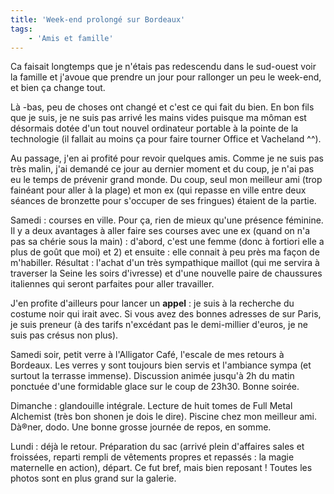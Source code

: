 ```yaml
---
title: 'Week-end prolongé sur Bordeaux'
tags:
    - 'Amis et famille'
---
```


Ca faisait longtemps que je n'étais pas redescendu dans le sud-ouest voir la famille et j'avoue que prendre un jour pour rallonger un peu le week-end, et bien ça change tout.

Là -bas, peu de choses ont changé et c'est ce qui fait du bien. En bon fils que je suis, je ne suis pas arrivé les mains vides puisque ma môman est désormais dotée d'un tout nouvel ordinateur portable à la pointe de la technologie (il fallait au moins ça pour faire tourner Office et Vacheland ^^).

Au passage, j'en ai profité pour revoir quelques amis. Comme je ne suis pas très malin, j'ai demandé ce jour au dernier moment et du coup, je n'ai pas eu le temps de prévenir grand monde. Du coup, seul mon meilleur ami (trop fainéant pour aller à la plage) et mon ex (qui repasse en ville entre deux séances de bronzette pour s'occuper de ses fringues) étaient de la partie.

Samedi : courses en ville. Pour ça, rien de mieux qu'une présence féminine. Il y a deux avantages à aller faire ses courses avec une ex (quand on n'a pas sa chérie sous la main) : d'abord, c'est une femme (donc à fortiori elle a plus de goût que moi) et 2) et ensuite : elle connait à peu près ma façon de m'habiller. Résultat : l'achat d'un très sympathique maillot (qui me servira à traverser la Seine les soirs d'ivresse) et d'une nouvelle paire de chaussures italiennes qui seront parfaites pour aller travailler.

J'en profite d'ailleurs pour lancer un **appel** : je suis à la recherche du costume noir qui irait avec. Si vous avez des bonnes adresses de sur Paris, je suis preneur (à des tarifs n'excédant pas le demi-millier d'euros, je ne suis pas crésus non plus).

Samedi soir, petit verre à l'Alligator Café, l'escale de mes retours à Bordeaux. Les verres y sont toujours bien servis et l'ambiance sympa (et surtout la terrasse immense). Discussion animée jusqu'à 2h du matin ponctuée d'une formidable glace sur le coup de 23h30\. Bonne soirée.

Dimanche : glandouille intégrale. Lecture de huit tomes de Full Metal Alchemist (très bon shonen je dois le dire). Piscine chez mon meilleur ami. Dà®ner, dodo. Une bonne grosse journée de repos, en somme.

Lundi : déjà le retour. Préparation du sac (arrivé plein d'affaires sales et froissées, reparti rempli de vêtements propres et repassés : la magie maternelle en action), départ. Ce fut bref, mais bien reposant ! Toutes les photos sont en plus grand sur la galerie.
